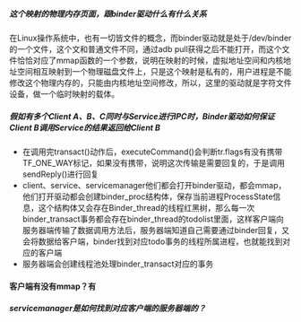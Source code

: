 ##### 这个映射的物理内存页面，跟binder驱动什么有什么关系

在Linux操作系统中，也有一切皆文件的概念，而binder驱动就是处于/dev/binder的一个文件，这个文和普通文件不同，通过adb pull获得之后不能打开，而这个文件恰恰对应了mmap函数的一个参数，说明在映射的时候，虚拟地址空间和内核地址空间相互映射到一个物理磁盘文件上，只是这个映射是私有的，用户进程是不能修改这个物理内存的，只能由内核地址空间修改，所以，这里的驱动就是字符文件设备，做一个临时映射的载体。

##### 假如有多个Client A、B、C同时与Service进行IPC时，Binder驱动如何保证Client B调用Service的结果返回给Client B

* 在调用完transact()动作后，executeCommand()会判断tr.flags有没有携带TF_ONE_WAY标记，如果没有携带，说明这次传输是需要回复的，于是调用sendReply()进行回复
* client、service、servicemanager他们都会打开binder驱动，都会mmap，他们打开驱动都会创建binder_proc结构体，保存当前进程ProcessState信息，这个结构体又会存在Binder_thread的线程红黑树，那么每一次binder_transact事务都会存在binder_thread的todolist里面，这样客户端向服务器端传输了数据调用方法后，服务器端知道自己需要通过binder回复，又会将数据给客户端，binder找到对应todo事务的线程所属进程，也就能找到对应的客户端
* 服务器端会创建线程池处理binder_transact对应的事务

#### 客户端有没有mmap？有

##### servicemanager是如何找到对应客户端的服务器端的？



